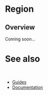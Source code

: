 # Region

## Overview

Coming soon...

# See also
​
* [Guides](/docs/documentation/Guides)
* [Documentation](/docs/documentation)
